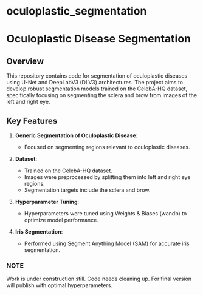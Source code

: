 # oculoplastic_segmentation


# Oculoplastic Disease Segmentation

## Overview
This repository contains code for segmentation of oculoplastic diseases using U-Net and DeepLabV3 (DLV3) architectures. The project aims to develop robust segmentation models trained on the CelebA-HQ dataset, specifically focusing on segmenting the sclera and brow from images of the left and right eye. 

## Key Features
1. **Generic Segmentation of Oculoplastic Disease**:
   - Focused on segmenting regions relevant to oculoplastic diseases.
   
2. **Dataset**:
   - Trained on the CelebA-HQ dataset.
   - Images were preprocessed by splitting them into left and right eye regions.
   - Segmentation targets include the sclera and brow.

3. **Hyperparameter Tuning**:
   - Hyperparameters were tuned using Weights & Biases (wandb) to optimize model performance.

4. **Iris Segmentation**:
   - Performed using Segment Anything Model (SAM) for accurate iris segmentation.

### NOTE

Work is under construction still. Code needs cleaning up. For final version will publish with optimal hyperparameters.
